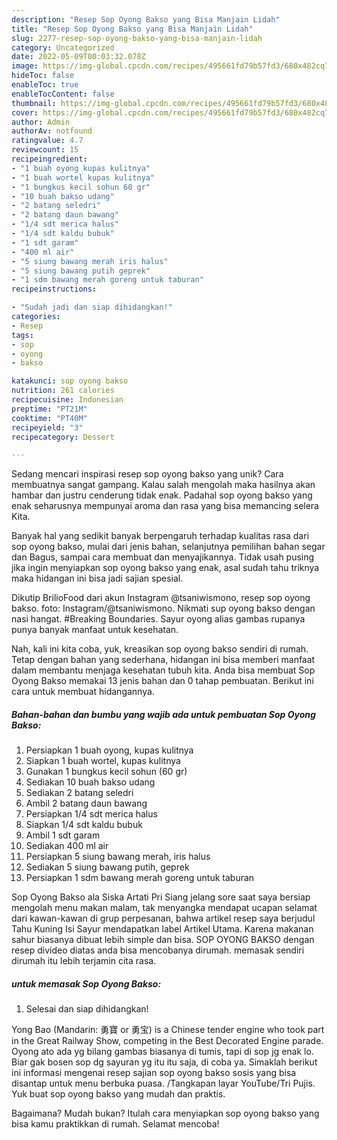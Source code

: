 ```yaml
---
description: "Resep Sop Oyong Bakso yang Bisa Manjain Lidah"
title: "Resep Sop Oyong Bakso yang Bisa Manjain Lidah"
slug: 2277-resep-sop-oyong-bakso-yang-bisa-manjain-lidah
category: Uncategorized
date: 2022-05-09T00:03:32.078Z
image: https://img-global.cpcdn.com/recipes/495661fd79b57fd3/680x482cq70/sop-oyong-bakso-foto-resep-utama.jpg
hideToc: false
enableToc: true
enableTocContent: false
thumbnail: https://img-global.cpcdn.com/recipes/495661fd79b57fd3/680x482cq70/sop-oyong-bakso-foto-resep-utama.jpg
cover: https://img-global.cpcdn.com/recipes/495661fd79b57fd3/680x482cq70/sop-oyong-bakso-foto-resep-utama.jpg
author: Admin
authorAv: notfound
ratingvalue: 4.7
reviewcount: 15
recipeingredient:
- "1 buah oyong kupas kulitnya"
- "1 buah wortel kupas kulitnya"
- "1 bungkus kecil sohun 60 gr"
- "10 buah bakso udang"
- "2 batang seledri"
- "2 batang daun bawang"
- "1/4 sdt merica halus"
- "1/4 sdt kaldu bubuk"
- "1 sdt garam"
- "400 ml air"
- "5 siung bawang merah iris halus"
- "5 siung bawang putih geprek"
- "1 sdm bawang merah goreng untuk taburan"
recipeinstructions:

- "Sudah jadi dan siap dihidangkan!"
categories:
- Resep
tags:
- sop
- oyong
- bakso

katakunci: sop oyong bakso 
nutrition: 261 calories
recipecuisine: Indonesian
preptime: "PT21M"
cooktime: "PT40M"
recipeyield: "3"
recipecategory: Dessert

---
```





Sedang mencari inspirasi resep sop oyong bakso yang unik? Cara membuatnya sangat gampang. Kalau salah mengolah maka hasilnya akan hambar dan justru cenderung tidak enak. Padahal sop oyong bakso yang enak seharusnya mempunyai aroma dan rasa yang bisa memancing selera Kita.





Banyak hal yang sedikit banyak berpengaruh terhadap kualitas rasa dari sop oyong bakso, mulai dari jenis bahan, selanjutnya pemilihan bahan segar dan Bagus, sampai cara membuat dan menyajikannya. Tidak usah pusing jika ingin menyiapkan sop oyong bakso yang enak,      asal sudah tahu triknya maka hidangan ini bisa jadi sajian spesial.














Dikutip BrilioFood dari akun Instagram @tsaniwismono, resep sop oyong bakso. foto: Instagram/@tsaniwismono. Nikmati sup oyong bakso dengan nasi hangat. #Breaking Boundaries. Sayur oyong alias gambas rupanya punya banyak manfaat untuk kesehatan.






Nah, kali ini kita coba, yuk, kreasikan sop oyong bakso sendiri di rumah. Tetap dengan bahan yang sederhana, hidangan ini bisa memberi manfaat dalam membantu menjaga kesehatan tubuh kita. Anda bisa membuat Sop Oyong Bakso memakai 13 jenis bahan dan 0 tahap pembuatan. Berikut ini cara untuk membuat hidangannya.

<!--inarticleads1-->

##### Bahan-bahan dan bumbu yang wajib ada untuk pembuatan Sop Oyong Bakso:

1. Persiapkan 1 buah oyong, kupas kulitnya
1. Siapkan 1 buah wortel, kupas kulitnya
1. Gunakan 1 bungkus kecil sohun (60 gr)
1. Sediakan 10 buah bakso udang
1. Sediakan 2 batang seledri
1. Ambil 2 batang daun bawang
1. Persiapkan 1/4 sdt merica halus
1. Siapkan 1/4 sdt kaldu bubuk
1. Ambil 1 sdt garam
1. Sediakan 400 ml air
1. Persiapkan 5 siung bawang merah, iris halus
1. Sediakan 5 siung bawang putih, geprek
1. Persiapkan 1 sdm bawang merah goreng untuk taburan


Sop Oyong Bakso ala Siska Artati Pri Siang jelang sore saat saya bersiap mengolah menu makan malam, tak menyangka mendapat ucapan selamat dari kawan-kawan di grup perpesanan, bahwa artikel resep saya berjudul Tahu Kuning Isi Sayur mendapatkan label Artikel Utama. Karena makanan sahur biasanya dibuat lebih simple dan bisa. SOP OYONG BAKSO dengan resep divideo diatas anda bisa mencobanya dirumah. memasak sendiri dirumah itu lebih terjamin cita rasa. 

<!--inarticleads2-->

#####  untuk memasak Sop Oyong Bakso:


1. Selesai dan siap dihidangkan!

Yong Bao (Mandarin: 勇寶 or 勇宝) is a Chinese tender engine who took part in the Great Railway Show, competing in the Best Decorated Engine parade. Oyong ato ada yg bilang gambas biasanya di tumis, tapi di sop jg enak lo. Biar gak bosen sop dg sayuran yg itu itu saja, di coba ya. Simaklah berikut ini informasi mengenai resep sajian sop oyong bakso sosis yang bisa disantap untuk menu berbuka puasa. /Tangkapan layar YouTube/Tri Pujis. Yuk buat sop oyong bakso yang mudah dan praktis. 

Bagaimana? Mudah bukan? Itulah cara menyiapkan sop oyong bakso yang bisa kamu praktikkan di rumah. Selamat mencoba!
